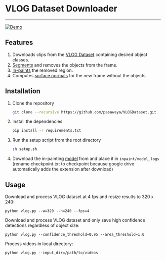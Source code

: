 # VLOG Dataset Downloader

-----------------

[![Demo](demo.gif)](https://www.youtube.com/watch?v=MbnnfXC0tBE&feature=youtu.be)

## Features
1. Downloads clips from the [VLOG Dataset](https://people.eecs.berkeley.edu/~dfouhey/2017/VLOG/) containing desired object classes.
2. [Segments](https://github.com/matterport/Mask_RCNN) and removes the objects from the frame.
3. [In-paints](https://github.com/JiahuiYu/generative_inpainting) the removed region.
4. Computes [surface normals](https://github.com/StanfordVL/taskonomy/tree/master/taskbank) for the new frame without the objects.


## Installation
1. Clone the repository
   ```bash
   git clone --recursive https://github.com/pasawaya/VLOGDataset.git
   ```

2. Install the dependencies
   ```bash
   pip install -r requirements.txt
   ```
3. Run the setup script from the root directory
    ```bash
    sh setup.sh
    ``` 
4. Download the in-painting [model](https://drive.google.com/drive/folders/1M3AFy7x9DqXaI-fINSynW7FJSXYROfv-) from and place it in ``inpaint/model_logs`` (rename checkpoint.txt to checkpoint because google drive automatically adds the extension after download)



## Usage

Download and process VLOG dataset at 4 fps and resize results to 320 x 240: 
```
python vlog.py --w=320 --h=240 --fps=4
```

Download and process VLOG dataset and only save high confidence detections regardless of object size:

```
python vlog.py --confidence_threshold=0.95 --area_threshold=1.0
```

Process videos in local directory:

```
python vlog.py --input_dir=/path/to/videos
```
